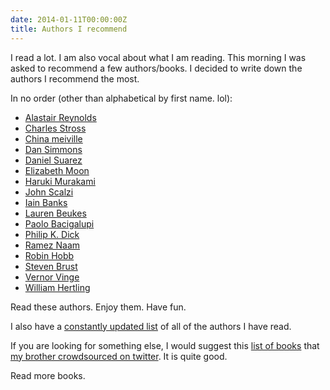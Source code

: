 ```yaml
---
date: 2014-01-11T00:00:00Z
title: Authors I recommend
---
```


I read a lot. I am also vocal about what I am reading. This morning I was asked to recommend a few authors/books. I decided to write down the authors I recommend the most. 

In no order (other than alphabetical by first name. lol): 

* [Alastair Reynolds](http://en.wikipedia.org/wiki/Alastair_Reynolds)
* [Charles Stross](http://en.wikipedia.org/wiki/Charles_Stross)
* [China meiville](http://en.wikipedia.org/wiki/China_meiville)
* [Dan Simmons](http://en.wikipedia.org/wiki/Dan_Simmons)
* [Daniel Suarez](http://en.wikipedia.org/wiki/Daniel_Suarez)
* [Elizabeth Moon](http://en.wikipedia.org/wiki/Elizabeth_Moon)
* [Haruki Murakami](http://en.wikipedia.org/wiki/Haruki_Murakami)
* [John Scalzi](http://en.wikipedia.org/wiki/John_Scalzi)
* [Iain Banks](http://en.wikipedia.org/wiki/Iain_M_Banks)
* [Lauren Beukes](http://en.wikipedia.org/wiki/Lauren_Beukes)
* [Paolo Bacigalupi](http://en.wikipedia.org/wiki/Paolo_Bacigalupi)
* [Philip K. Dick](http://en.wikipedia.org/wiki/Philip_K._Dick)
* [Ramez Naam](http://en.wikipedia.org/wiki/Ramez_Naam)
* [Robin Hobb](http://en.wikipedia.org/wiki/Robin_Hobb)
* [Steven Brust](http://en.wikipedia.org/wiki/Steven_Brust)
* [Vernor Vinge](http://en.wikipedia.org/wiki/Vernor_Vinge)
* [William Hertling](http://en.wikipedia.org/w/index.php?search=William+Hertling)

Read these authors. Enjoy them. Have fun.

I also have a [constantly updated list](https://harperreed.com/books/authors/) of all of the authors I have read. 

If you are looking for something else, I would suggest this [list of books](https://docs.google.com/a/nata2.org/spreadsheet/ccc?key=0AjuRpKKTHJltdEp2WDJSN0hmYWlaeXRSOFRzbWk1T1E&usp=sharing#gid=0) that [my brother crowdsourced on twitter](http://www.dylanreed.com/2013/12/30/book-em-dylo/). It is quite good. 

Read more books. 

